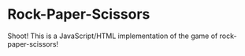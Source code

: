 # Rock-Paper-Scissors
Shoot! This is a JavaScript/HTML implementation of the game of rock-paper-scissors! 
